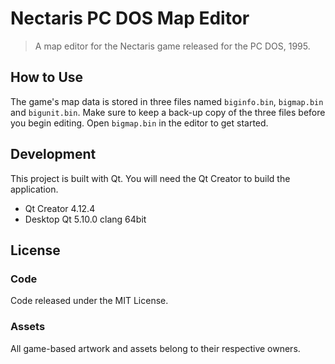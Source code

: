 # Nectaris PC DOS Map Editor

> A map editor for the Nectaris game released for the PC DOS, 1995.

## How to Use

The game's map data is stored in three files named `biginfo.bin`, `bigmap.bin` and `bigunit.bin`. Make sure to keep a back-up copy of the three files before you begin editing. Open `bigmap.bin` in the editor to get started.

## Development

This project is built with Qt. You will need the Qt Creator to build the application.

- Qt Creator 4.12.4
- Desktop Qt 5.10.0 clang 64bit

## License

### Code

Code released under the MIT License.

### Assets

All game-based artwork and assets belong to their respective owners.
